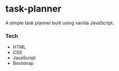 # task-planner
A simple task planner built using vanilla JavaScript. 
### Tech
- HTML
- CSS
- JavaScript
- Bootstrap
